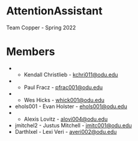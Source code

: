 # AttentionAssistant
Team Copper - Spring 2022

# Members
-  - Kendall Christlieb - kchri011@odu.edu
-  - Paul Fracz - pfrac001@odu.edu
-  - Wes Hicks - whick001@odu.edu
- ehols001 - Evan Holster - ehols001@odu.edu
-  - Alexis Lovitz - alovi004@odu.edu
- jmitchel2 - Justus Mitchell - jmitc001@odu.edu
- DarthIxel - Lexi Veri - averi002@odu.edu

